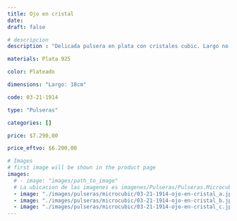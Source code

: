 ```yaml
---
title: Ojo en cristal
date: 
draft: false

# descripcion
description : "Delicada pulsera en plata con cristales cubic. Largo no regulable"

materials: Plata 925

color: Plateado

dimensions: "Largo: 18cm"

code: 03-21-1914

type: "Pulseras"

categories: []

price: $7.290,00

price_eftvo: $6.200,00

# Images
# first image will be shown in the product page
images:
  # - image: "images/path_to_image"
  # La ubicacion de las imagenes es imagenes/Pulseras/Pulseras.Microcubic/03-21-1914-ojo-en-cristal
  - image: "./images/pulseras/microcubic/03-21-1914-ojo-en-cristal_a.jpg"
  - image: "./images/pulseras/microcubic/03-21-1914-ojo-en-cristal_b.jpg"
  - image: "./images/pulseras/microcubic/03-21-1914-ojo-en-cristal_c.jpg"
---
```

